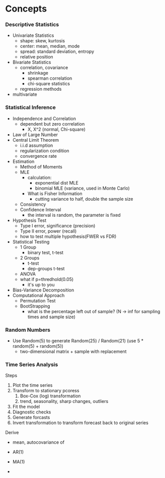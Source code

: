 # Concepts

### Descriptive Statistics

* Univariate Statistics
  * shape: skew, kurtosis
  * center: mean, median, mode
  * spread: standard deviation, entropy
  * relative position
* Bivariate Statistics
  * correlation, covariance
    * shrinkage
    * spearman correlation
    * chi-square statistics
  * regression methods
* multivariate

### Statistical Inference

* Independence and Correlation
  * dependent but zero correlation
    * X, X^2 \(normal, Chi-square\)
* Law of Large Number
* Central Limit Theorem
  * i.i.d assumption
  * regularization condition
  * convergence rate
* Estimation
  * Method of Moments
  * MLE
    * calculation: 
      * exponential dist MLE
      * binomial MLE \(variance, used in Monte Carlo\)
    * What is Fisher Information
      * cutting variance to half, double the sample size
  * Consistency
  * Confidence Interval
    * the interval is random, the parameter is fixed
* Hypothesis Test
  * Type I error, significance \(precision\)
  * Type II error, power \(recall\)
  * how to test multiple hypothesis\(FWER vs FDR\)
* Statistical Testing
  * 1 Group
    * binary test, t-test
  * 2 Groups
    * t-test
    * dep-groups t-test
  * ANOVA
  * what if p=thredhold\(0.05\)
    * it's up to you
* Bias-Variance Decomposition
* Computational Approach
  * Permutation Test
  * BootStrapping
    * what is the percentage left out of sample? \(N -&gt; inf for sampling times and sample size\)

### Random Numbers

* Use Random\(5\) to generate Random\(25\) / Random\(21\) \(use 5 \* random\(5\) + random\(5\)\)
  * two-dimensional matrix + sample with replacement

### Time Series Analysis

Steps

1. Plot the time series
2. Transform to stationary pcoress
   1. Box-Cox \(log\) transformation
   2. trend, seasonality, sharp changes, outliers
3. Fit the model
4. Diagnostic checks
5. Generate forcasts
6. Invert transformation to transform forecast back to original series

Derive

* mean, autocovariance of



* AR\(1\)
* MA\(1\)
* 


